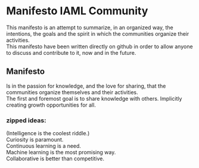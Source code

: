 #  Manifesto IAML Community

This manifesto is an attempt to summarize, in an organized way, the intentions, the goals and the spirit in which the communities organize their activities.    
This manifesto have been written directly on github in order to allow anyone to discuss and contribute to it, now and in the future.    




## Manifesto

Is in the passion for knowledge, and the love for sharing, that the communities organize themselves and their activities.     
The first and foremost goal is to share knowledge with others. Implicitly creating growth opportunities for all.    
    
    
    
### zipped ideas:     
(Intelligence is the coolest riddle.)     
Curiosity is paramount.     
Continuous learning is a need.     
Machine learning is the most promising way.     
Collaborative is better than competitive.     


